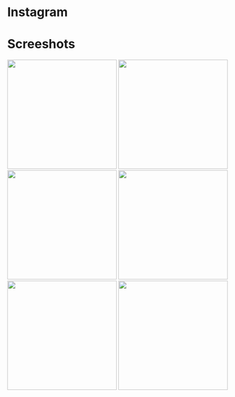 # Instagram
# Screeshots
<div>
<img width="250" src="https://user-images.githubusercontent.com/53955564/74276585-fcc0c380-4ce3-11ea-8583-2492755f724b.jpg">
<img width="250" src="https://user-images.githubusercontent.com/53955564/74276923-a99b4080-4ce4-11ea-9d01-763359ec5059.jpg">
<img width="250" src="https://user-images.githubusercontent.com/53955564/74276969-b5870280-4ce4-11ea-9252-7dfc2696e055.jpg">
<img width="250" src="https://user-images.githubusercontent.com/53955564/74277066-de0efc80-4ce4-11ea-89d5-7d574e3c2d60.jpg">
<img width="250" src="https://user-images.githubusercontent.com/53955564/74277086-e7986480-4ce4-11ea-93d9-7e49a370b6f8.jpg">
<img width="250" src="https://user-images.githubusercontent.com/53955564/74277120-f4b55380-4ce4-11ea-942a-879c5111b791.jpg">
</div>
